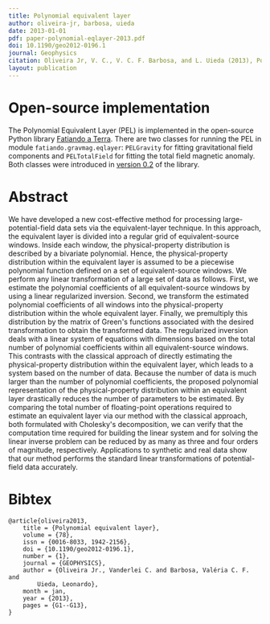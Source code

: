 ```yaml
---
title: Polynomial equivalent layer
author: oliveira-jr, barbosa, uieda
date: 2013-01-01
pdf: paper-polynomial-eqlayer-2013.pdf
doi: 10.1190/geo2012-0196.1
journal: Geophysics
citation: Oliveira Jr, V. C., V. C. F. Barbosa, and L. Uieda (2013), Polynomial equivalent layer, Geophysics, 78(1), G1–G13, doi:10.1190/geo2012-0196.1
layout: publication
---
```


# Open-source implementation

The Polynomial Equivalent Layer (PEL) is implemented in the open-source Python
library [Fatiando a Terra](http://www.fatiando.org).
There are two classes for running the PEL in module `fatiando.gravmag.eqlayer`:
`PELGravity` for fitting gravitational field components and
`PELTotalField` for fitting the total field magnetic anomaly.
Both classes were introduced in
[version 0.2](http://www.fatiando.org/changelog.html#version-0-2)
of the library.

# Abstract

We have developed a new cost-effective method for processing
large-potential-field data sets via the equivalent-layer technique. In this
approach, the equivalent layer is divided into a regular grid of
equivalent-source windows. Inside each window, the physical-property
distribution is described by a bivariate polynomial. Hence, the
physical-property distribution within the equivalent layer is assumed to be a
piecewise polynomial function defined on a set of equivalent-source windows. We
perform any linear transformation of a large set of data as follows. First, we
estimate the polynomial coefficients of all equivalent-source windows by using
a linear regularized inversion. Second, we transform the estimated polynomial
coefficients of all windows into the physical-property distribution within the
whole equivalent layer. Finally, we premultiply this distribution by the matrix
of Green's functions associated with the desired transformation to obtain the
transformed data. The regularized inversion deals with a linear system of
equations with dimensions based on the total number of polynomial coefficients
within all equivalent-source windows. This contrasts with the classical
approach of directly estimating the physical-property distribution within the
equivalent layer, which leads to a system based on the number of data. Because
the number of data is much larger than the number of polynomial coefficients,
the proposed polynomial representation of the physical-property distribution
within an equivalent layer drastically reduces the number of parameters to be
estimated. By comparing the total number of floating-point operations required
to estimate an equivalent layer via our method with the classical approach,
both formulated with Cholesky's decomposition, we can verify that the
computation time required for building the linear system and for solving the
linear inverse problem can be reduced by as many as three and four orders of
magnitude, respectively. Applications to synthetic and real data show that our
method performs the standard linear transformations of potential-field data
accurately.

# Bibtex

    @article{oliveira2013,
        title = {Polynomial equivalent layer},
        volume = {78},
        issn = {0016-8033, 1942-2156},
        doi = {10.1190/geo2012-0196.1},
        number = {1},
        journal = {GEOPHYSICS},
        author = {Oliveira Jr., Vanderlei C. and Barbosa, Valéria C. F. and
            Uieda, Leonardo},
        month = jan,
        year = {2013},
        pages = {G1--G13},
    }
